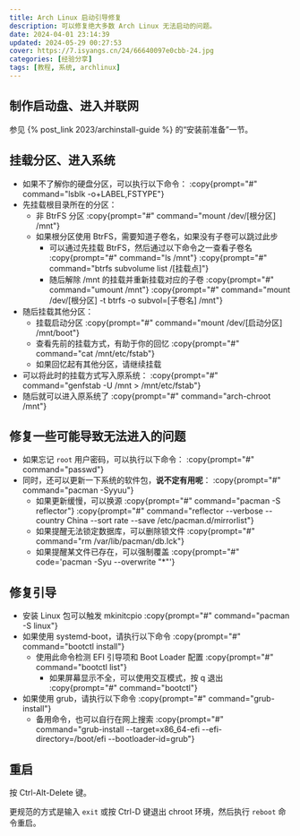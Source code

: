 ```yaml
---
title: Arch Linux 启动引导修复
description: 可以修复绝大多数 Arch Linux 无法启动的问题。
date: 2024-04-01 23:14:39
updated: 2024-05-29 00:27:53
cover: https://7.isyangs.cn/24/66640097e0cbb-24.jpg
categories: [经验分享]
tags: [教程, 系统, archlinux]
---
```


## 制作启动盘、进入并联网

参见 {% post_link 2023/archinstall-guide %} 的“安装前准备”一节。

## 挂载分区、进入系统

- 如果不了解你的硬盘分区，可以执行以下命令：
  :copy{prompt="#" command="lsblk -o+LABEL,FSTYPE"}
- 先挂载根目录所在的分区：
  - 非 BtrFS 分区
    :copy{prompt="#" command="mount /dev/[根分区] /mnt"}
  - 如果根分区使用 BtrFS，需要知道子卷名，如果没有子卷可以跳过此步
    - 可以通过先挂载 BtrFS，然后通过以下命令之一查看子卷名
      :copy{prompt="#" command="ls /mnt"}
      :copy{prompt="#" command="btrfs subvolume list /[挂载点]"}
    - 随后解除 /mnt 的挂载并重新挂载对应的子卷
      :copy{prompt="#" command="umount /mnt"}
      :copy{prompt="#" command="mount /dev/[根分区] -t btrfs -o subvol=[子卷名] /mnt"}
- 随后挂载其他分区：
  - 挂载启动分区
    :copy{prompt="#" command="mount /dev/[启动分区] /mnt/boot"}
  - 查看先前的挂载方式，有助于你的回忆
    :copy{prompt="#" command="cat /mnt/etc/fstab"}
  - 如果回忆起有其他分区，请继续挂载
- 可以将此时的挂载方式写入原系统：
  :copy{prompt="#" command="genfstab -U /mnt > /mnt/etc/fstab"}
- 随后就可以进入原系统了
  :copy{prompt="#" command="arch-chroot /mnt"}

## 修复一些可能导致无法进入的问题

- 如果忘记 `root` 用户密码，可以执行以下命令：
  :copy{prompt="#" command="passwd"}
- 同时，还可以更新一下系统的软件包，**说不定有用呢**：
  :copy{prompt="#" command="pacman -Syyuu"}
  - 如果更新缓慢，可以换源
  :copy{prompt="#" command="pacman -S reflector"}
  :copy{prompt="#" command="reflector --verbose --country China --sort rate --save /etc/pacman.d/mirrorlist"}
  - 如果提醒无法锁定数据库，可以删除锁文件
  :copy{prompt="#" command="rm /var/lib/pacman/db.lck"}
  - 如果提醒某文件已存在，可以强制覆盖
  :copy{prompt="#" code='pacman -Syu --overwrite "*"'}

## 修复引导

- 安装 Linux 包可以触发 mkinitcpio
  :copy{prompt="#" command="pacman -S linux"}
- 如果使用 systemd-boot，请执行以下命令
  :copy{prompt="#" command="bootctl install"}
  - 使用此命令检测 EFI 引导项和 Boot Loader 配置
  :copy{prompt="#" command="bootctl list"}
    - 如果屏幕显示不全，可以使用交互模式，按 q 退出
    :copy{prompt="#" command="bootctl"}
- 如果使用 grub，请执行以下命令
  :copy{prompt="#" command="grub-install"}
  - 备用命令，也可以自行在网上搜索
  :copy{prompt="#" command="grub-install --target=x86_64-efi --efi-directory=/boot/efi --bootloader-id=grub"}

## 重启

按 Ctrl-Alt-Delete 键。

更规范的方式是输入 `exit` 或按 Ctrl-D 键退出 chroot 环境，然后执行 `reboot` 命令重启。
